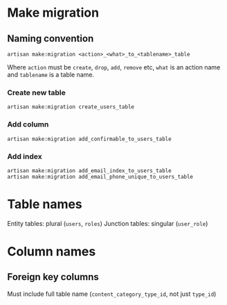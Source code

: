 # Make migration

## Naming convention

    artisan make:migration <action>_<what>_to_<tablename>_table

Where `action` must be `create`, `drop`, `add`, `remove` etc, `what` is an action name and `tablename` is a table name.

### Create new table
    artisan make:migration create_users_table

### Add column
    artisan make:migration add_confirmable_to_users_table

### Add index
    artisan make:migration add_email_index_to_users_table
    artisan make:migration add_email_phone_unique_to_users_table

# Table names

Entity tables: plural (`users`, `roles`)
Junction tables: singular (`user_role`)

# Column names

## Foreign key columns

Must include full table name (`content_category_type_id`, not just `type_id`)
